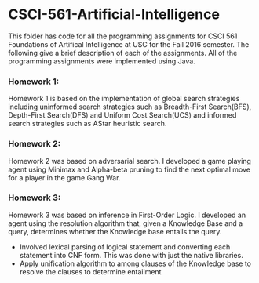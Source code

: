# CSCI-561-Artificial-Intelligence

This folder has code for all the programming assignments for CSCI 561 Foundations of Artifical Intelligence at USC for the Fall 2016 semester. The following give a brief description of each of the assignments. All of the programming assignments were implemented using Java. 

### Homework 1:
Homework 1 is based on the implementation of global search strategies including uninformed search strategies such as Breadth-First Search(BFS), Depth-First Search(DFS) and Uniform Cost Search(UCS) and informed search strategies such as AStar heuristic search.
            
### Homework 2:
Homework 2 was based on adversarial search. I developed a game playing agent using Minimax and Alpha-beta pruning to find the next optimal move for a player in the game Gang War.
            
### Homework 3:
Homework 3 was based on inference in First-Order Logic. I developed an agent using the resolution algorithm that, given a Knowledge Base and a query, determines whether the Knowledge base entails the query.
* Involved lexical parsing of logical statement and converting each statement into CNF form. This was done with just the native libraries.
* Apply unification algorithm to among clauses of the Knowledge base to resolve the clauses to determine entailment
